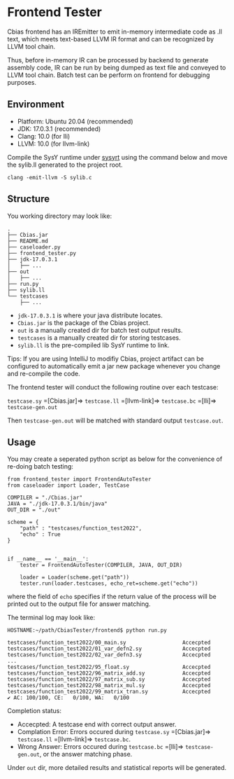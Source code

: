 # Frontend Tester

Cbias frontend has an IREmitter to emit in-memory intermediate code as .ll text,
which meets text-based LLVM IR format and can be recognized by LLVM tool chain.

Thus, before in-memory IR can be processed by backend to generate assembly code, 
IR can be run by being dumped as text file and conveyed to LLVM tool chain. Batch
test can be perform on frontend for debugging purposes.

## Environment

* Platform: Ubuntu 20.04 (recommended)
* JDK: 17.0.3.1 (recommended)
* Clang: 10.0 (for lli)
* LLVM: 10.0 (for llvm-link)

Compile the SysY runtime under [sysyrt](sysyrt/) using the command below
and move the sylib.ll generated to the project root. 
```
clang -emit-llvm -S sylib.c
```

## Structure

You working directory may look like:
```
.
├── Cbias.jar
├── README.md
├── caseloader.py
├── frontend_tester.py
├── jdk-17.0.3.1
│   ├── ...
├── out
│   ├── ...
├── run.py
├── sylib.ll
└── testcases
    ├── ...
```

* `jdk-17.0.3.1` is where your java distribute locates.
* `Cbias.jar` is the package of the Cbias project. 
* `out` is a manually created dir for batch test output results.
* `testcases` is a manually created dir for storing testcases.
* `sylib.ll` is the pre-compiled lib SysY runtime to link. 

Tips: If you are using IntelliJ to modifiy Cbias, project artifact can be configured to 
automatically emit a jar new package whenever you change and re-compile the code.

The frontend tester will conduct the following routine over each testcase:

`testcase.sy` =[Cbias.jar]=> `testcase.ll` =[llvm-link]=> `testcase.bc` =[lli]=> `testcase-gen.out`

Then `testcase-gen.out` will be matched with standard output `testcase.out`.


## Usage

You may create a seperated python script as below for the convenience of re-doing batch testing:

```python3
from frontend_tester import FrontendAutoTester 
from caseloader import Loader, TestCase

COMPILER = "./Cbias.jar"
JAVA = "./jdk-17.0.3.1/bin/java"
OUT_DIR = "./out"

scheme = {
    "path" : "testcases/function_test2022",
    "echo" : True
}


if __name__ == '__main__':
    tester = FrontendAutoTester(COMPILER, JAVA, OUT_DIR)
    
    loader = Loader(scheme.get("path"))
    tester.run(loader.testcases, echo_ret=scheme.get("echo"))

```

where the field of `echo` specifies if the return value of the process will be printed out to the output file for answer matching.

The terminal log may look like:

```
HOSTNAME:~/path/CbiasTester/frontend$ python run.py

testcases/function_test2022/00_main.sy                  Accecpted
testcases/function_test2022/01_var_defn2.sy             Accecpted
testcases/function_test2022/02_var_defn3.sy             Accecpted
...
testcases/function_test2022/95_float.sy                 Accecpted
testcases/function_test2022/96_matrix_add.sy            Accecpted
testcases/function_test2022/97_matrix_sub.sy            Accecpted
testcases/function_test2022/98_matrix_mul.sy            Accecpted
testcases/function_test2022/99_matrix_tran.sy           Accecpted
✔ AC: 100/100, CE:   0/100, WA:   0/100
```

Completion status: 
* Accecpted: A testcase end with correct output answer.
* Complation Error: Errors occured during `testcase.sy` =[Cbias.jar]=> `testcase.ll` =[llvm-link]=> `testcase.bc`.
* Wrong Answer: Errors occured during `testcase.bc` =[lli]=> `testcase-gen.out`, or the answer matching phase.

Under `out` dir, more detailed results and statistical reports will be generated.
